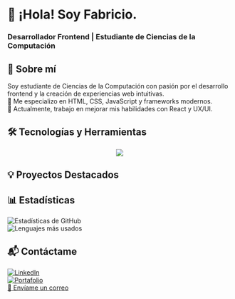 # 👋 ¡Hola! Soy Fabricio.
### Desarrollador Frontend | Estudiante de Ciencias de la Computación

## 🚀 Sobre mí  
Soy estudiante de Ciencias de la Computación con pasión por el desarrollo frontend y la creación de experiencias web intuitivas.  
📌 Me especializo en HTML, CSS, JavaScript y frameworks modernos.  
🎯 Actualmente, trabajo en mejorar mis habilidades con React y UX/UI.  

## 🛠️ Tecnologías y Herramientas  
<p align="center">
  <a href="https://skillicons.dev">
    <img src="https://skillicons.dev/icons?i=git,html,css,tailwind,js,react" />
  </a>
</p>

## 💡 Proyectos Destacados 

## 📊 Estadísticas  
![Estadísticas de GitHub](https://github-readme-stats.vercel.app/api?username=tuusuario&show_icons=true&theme=radical)  
![Lenguajes más usados](https://github-readme-stats.vercel.app/api/top-langs/?username=tuusuario&layout=compact&theme=radical)  

## 📬 Contáctame  
[![LinkedIn](https://img.shields.io/badge/-LinkedIn-0077B5?style=flat&logo=linkedin&logoColor=white)](https://www.linkedin.com/in/tuusuario/)  
[![Portafolio](https://img.shields.io/badge/-Portafolio-000?style=flat&logo=web)](https://tusitio.com)  
[📧 Envíame un correo](mailto:tucorreo@example.com)  
<!--
**Bricafio/Bricafio** is a ✨ _special_ ✨ repository because its `README.md` (this file) appears on your GitHub profile.

Here are some ideas to get you started:

- 🔭 I’m currently working on ...
- 🌱 I’m currently learning ...
- 👯 I’m looking to collaborate on ...
- 🤔 I’m looking for help with ...
- 💬 Ask me about ...
- 📫 How to reach me: ...
- 😄 Pronouns: ...
- ⚡ Fun fact: ...
-->
